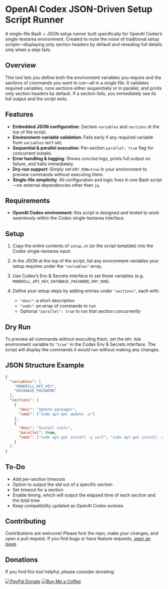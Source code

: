 # OpenAI Codex JSON-Driven Setup Script Runner

A single-file Bash + JSON setup runner built specifically for OpenAI Codex’s single-textarea environment.
Created to mute the noise of traditional setup scripts—displaying only section headers by default and revealing full details only when a step fails.

## Overview

This tool lets you define both the environment variables you require and the sections of commands you want to run—all in a single file. It validates required variables, runs sections either sequentially or in parallel, and prints only section headers by default. If a section fails, you immediately see its full output and the script exits.

## Features

* **Embedded JSON configuration**: Declare `variables` and `sections` at the top of the script.
* **Environment-variable validation**: Fails early if any required variable from `variables` isn’t set.
* **Sequential & parallel execution**: Per-section `parallel: true` flag for concurrent installs.
* **Error handling & logging**: Shows concise logs, prints full output on failure, and halts immediately.
* **Dry-run support**: Simply set `DRY_RUN=true` in your environment to preview commands without executing them.
* **Single-file simplicity**: All configuration and logic lives in one Bash script—no external dependencies other than `jq`.

## Requirements

* **OpenAI Codex environment**: this script is designed and tested to work seamlessly within the Codex single-textarea interface.

## Setup

1. Copy the entire contents of `setup.sh` (or the script template) into the Codex single-textarea input.
2. In the JSON at the top of the script, list any environment variables your setup requires under the `"variables"` array.
3. Use Codex’s Env & Secrets interface to set those variables (e.g. `MANDRILL_API_KEY`, `DATABASE_PASSWORD`, `DRY_RUN`).
4. Define your setup steps by adding entries under `"sections"`, each with:

   * `"desc"`: a short description
   * `"cmds"`: an array of commands to run
   * Optional `"parallel": true` to run that section concurrently

## Dry Run

To preview all commands without executing them, set the `DRY_RUN` environment variable to `"true"` in the Codex Env & Secrets interface. The script will display the commands it *would* run without making any changes.

## JSON Structure Example

```json
{
  "variables": [
    "MANDRILL_API_KEY",
    "DATABASE_PASSWORD"
  ],
  "sections": [
    {
      "desc": "Update packages",
      "cmds": ["sudo apt-get update -y"]
    },
    {
      "desc": "Install tools",
      "parallel": true,
      "cmds": ["sudo apt-get install -y curl", "sudo apt-get install -y jq"]
    }
  ]
}
```

## To-Do

* Add per-section timeouts
* Option to output the std out of a specific section
* Set timeout for a section
* Enable timing, which will output the elapsed time of each section and the total time
* Keep compatibility updated as OpenAI Codex evolves

## Contributing

Contributions are welcome! Please fork the repo, make your changes, and open a pull request. If you find bugs or have feature requests, [open an issue](https://github.com/yourusername/json-setup-runner/issues).

## Donations

If you find this tool helpful, please consider donating:

[![PayPal Donate](https://img.shields.io/badge/PayPal-Donate-gold?logo=paypal)](https://www.paypal.com/donate/?hosted_button_id=9M7BNKVF9TYF8)
[![Buy Me a Coffee](https://img.shields.io/badge/Buy%20Me%20a%20Coffee-Donate-gold?logo=buymeacoffee)](https://coff.ee/bryanschmidt)
